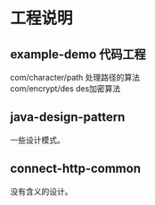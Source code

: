 # 工程说明</br>
## example-demo 代码工程</br>
  com/character/path 处理路径的算法</br>
  com/encrypt/des des加密算法</br>
## java-design-pattern
 一些设计模式。

## connect-http-common

没有含义的设计。